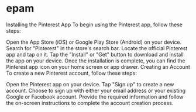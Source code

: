 # epam

Installing the Pinterest App
To begin using the Pinterest app, follow these steps:

Open the App Store (iOS) or Google Play Store (Android) on your device.
Search for "Pinterest" in the store's search bar.
Locate the official Pinterest app and tap on it.
Tap the "Install" or "Get" button to download and install the app on your device.
Once the installation is complete, you can find the Pinterest app icon on your home screen or app drawer.
Creating an Account
To create a new Pinterest account, follow these steps:

Open the Pinterest app on your device.
Tap "Sign up" to create a new account.
Choose to sign up with either your email address or your existing Google or Facebook account.
Provide the required information and follow the on-screen instructions to complete the account creation process.
